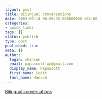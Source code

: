 ```yaml
---
layout: post
title: Bilingual conversations
date: 2003-09-14 06:09:35.000000000 +02:00
categories:
- quick links
tags: []
status: publish
type: post
published: true
meta: {}
author:
  login: shanson
  email: papascott-wp@gmail.com
  display_name: PapaScott
  first_name: Scott
  last_name: Hanson
---
```

<p><a title="Switching languages mid-sentence makes my brain hurt" href="http://www.kottke.org/03/09/030911bilingual_co.html#comments">Bilingual conversations</a></p>
